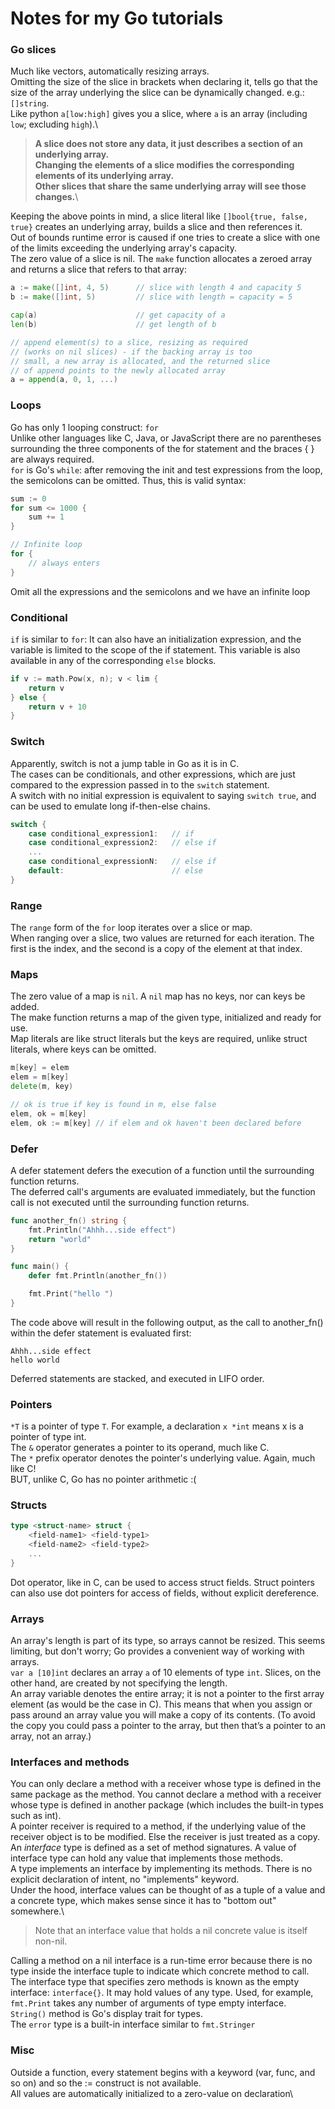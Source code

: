 # Notes for my Go tutorials

### Go slices 
Much like vectors, automatically resizing arrays.\
Omitting the size of the slice in brackets when declaring it, tells go that the size of the array underlying the slice can be dynamically changed. e.g.: `[]string`.\
Like python `a[low:high]` gives you a slice, where `a` is an array (including `low`; excluding `high`).\
> __A slice does not store any data, it just describes a section of an underlying array.__\
> __Changing the elements of a slice modifies the corresponding elements of its underlying array.__\
> __Other slices that share the same underlying array will see those changes.__\

Keeping the above points in mind, a slice literal like `[]bool{true, false, true}` creates an underlying array, builds a slice and then references it.\
Out of bounds runtime error is caused if one tries to create a slice with one of the limits exceeding the underlying array's capacity.\
The zero value of a slice is nil. The `make` function allocates a zeroed array and returns a slice that refers to that array:
```go
a := make([]int, 4, 5)      // slice with length 4 and capacity 5
b := make([]int, 5)         // slice with length = capacity = 5

cap(a)                      // get capacity of a
len(b)                      // get length of b

// append element(s) to a slice, resizing as required 
// (works on nil slices) - if the backing array is too
// small, a new array is allocated, and the returned slice
// of append points to the newly allocated array
a = append(a, 0, 1, ...)
```

### Loops

Go has only 1 looping construct: `for`\
Unlike other languages like C, Java, or JavaScript there are no parentheses surrounding the three components of the for statement and the braces { } are always required.\
`for` is Go's `while`: after removing the init and test expressions from the loop, the semicolons can be omitted. Thus, this is valid syntax:
```go
sum := 0
for sum <= 1000 {
    sum += 1
}

// Infinite loop
for {
    // always enters
}
```
Omit all the expressions and the semicolons and we have an infinite loop

### Conditional

`if` is similar to `for`: It can also have an initialization expression, and the variable is limited to the scope of the if statement. This variable is also available in any of the corresponding `else` blocks.
```go
if v := math.Pow(x, n); v < lim {
    return v
} else {
    return v + 10
}
```

### Switch

Apparently, switch is not a jump table in Go as it is in C.\
The cases can be conditionals, and other expressions, which are just compared to the expression passed in to the `switch` statement.\
A switch with no initial expression is equivalent to saying `switch true`, and can be used to emulate long if-then-else chains.
```go
switch {
    case conditional_expression1:   // if
    case conditional_expression2:   // else if
    ...
    case conditional_expressionN:   // else if
    default:                        // else
}
```

### Range

The `range` form of the `for` loop iterates over a slice or map.\
When ranging over a slice, two values are returned for each iteration. The first is the index, and the second is a copy of the element at that index.

### Maps

The zero value of a map is `nil`. A `nil` map has no keys, nor can keys be added.\
The make function returns a map of the given type, initialized and ready for use.\
Map literals are like struct literals but the keys are required, unlike struct literals, where keys can be omitted.
```go
m[key] = elem
elem = m[key]
delete(m, key)

// ok is true if key is found in m, else false
elem, ok = m[key]
elem, ok := m[key] // if elem and ok haven't been declared before
```

### Defer

A defer statement defers the execution of a function until the surrounding function returns.\
The deferred call's arguments are evaluated immediately, but the function call is not executed until the surrounding function returns.
```go
func another_fn() string {
    fmt.Println("Ahhh...side effect")
    return "world"
}

func main() {
	defer fmt.Println(another_fn())

	fmt.Print("hello ")
}
```
The code above will result in the following output, as the call to another_fn() within the defer statement is evaluated first:
```
Ahhh...side effect
hello world
```
Deferred statements are stacked, and executed in LIFO order.

### Pointers

`*T` is a pointer of type `T`. For example, a declaration `x *int` means x is a pointer of type int.\
The `&` operator generates a pointer to its operand, much like C.\
The `*` prefix operator denotes the pointer's underlying value. Again, much like C!\
BUT, unlike C, Go has no pointer arithmetic :(

### Structs

```go
type <struct-name> struct {
    <field-name1> <field-type1>
    <field-name2> <field-type2>
    ...
}
```
Dot operator, like in C, can be used to access struct fields. Struct pointers can also use dot pointers for access of fields, without explicit dereference.

### Arrays

An array's length is part of its type, so arrays cannot be resized. This seems limiting, but don't worry; Go provides a convenient way of working with arrays.\
`var a [10]int` declares an array `a` of 10 elements of type `int`. Slices, on the other hand, are created by not specifying the length.\
An array variable denotes the entire array; it is not a pointer to the first array element (as would be the case in C). This means that when you assign or pass around an array value you will make a copy of its contents. (To avoid the copy you could pass a pointer to the array, but then that’s a pointer to an array, not an array.)

### Interfaces and methods

You can only declare a method with a receiver whose type is defined in the same package as the method. You cannot declare a method with a receiver whose type is defined in another package (which includes the built-in types such as int).\
A pointer receiver is required to a method, if the underlying value of the receiver object is to be modified. Else the receiver is just treated as a copy.\
An _interface_ type is defined as a set of method signatures. A value of interface type can hold any value that implements those methods.\
A type implements an interface by implementing its methods. There is no explicit declaration of intent, no "implements" keyword.\
Under the hood, interface values can be thought of as a tuple of a value and a concrete type, which makes sense since it has to "bottom out" somewhere.\
> Note that an interface value that holds a nil concrete value is itself non-nil. 

Calling a method on a nil interface is a run-time error because there is no type inside the interface tuple to indicate which concrete method to call.\
The interface type that specifies zero methods is known as the empty interface: `interface{}`. It may hold values of any type. Used, for example, `fmt.Print` takes any number of arguments of type empty interface.\
`String()` method is Go's display trait for types.\
The `error` type is a built-in interface similar to `fmt.Stringer`

### Misc

Outside a function, every statement begins with a keyword (var, func, and so on) and so the := construct is not available.\
All values are automatically initialized to a zero-value on declaration\